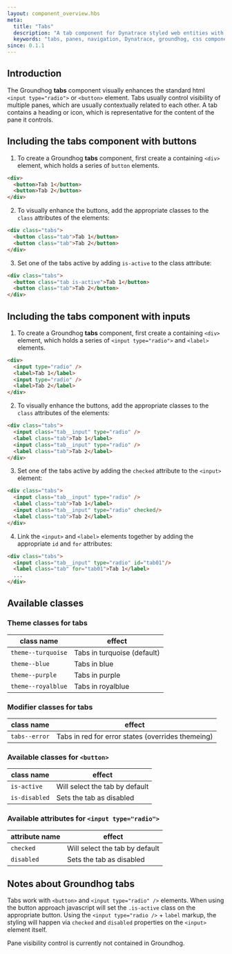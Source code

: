 ```yaml
---
layout: component_overview.hbs
meta:
  title: "Tabs"
  description: "A tab component for Dynatrace styled web entities with css and markup examples."
  keywords: "tabs, panes, navigation, Dynatrace, groundhog, css component"
since: 0.1.1
---
```



## Introduction

The Groundhog **tabs** component visually enhances the standard html `<input type="radio">` or `<button>` element. Tabs usually control visibility of multiple panes, which are usually contextually related to each other. A tab contains a heading or icon, which is representative for the content of the pane it controls.

## Including the tabs component with buttons
1. To create a Groundhog **tabs** component, first create a containing `<div>` element, which holds a series of `button` elements.
```html
<div>
  <button>Tab 1</button>
  <button>Tab 2</button>
</div>
```
2. To visually enhance the buttons, add the appropriate classes to the `class` attributes of the elements:
```html
<div class="tabs">
  <button class="tab">Tab 1</button>
  <button class="tab">Tab 2</button>
</div>
```
3. Set one of the tabs active by adding `is-active` to the class attribute:
```html
<div class="tabs">
  <button class="tab is-active">Tab 1</button>
  <button class="tab">Tab 2</button>
</div>
```

## Including the tabs component with inputs
1. To create a Groundhog **tabs** component, first create a containing `<div>` element, which holds a series of `<input type="radio">` and `<label>` elements.
```html
<div>
  <input type="radio" />
  <label>Tab 1</label>
  <input type="radio" />
  <label>Tab 2</label>
</div>
```
2. To visually enhance the buttons, add the appropriate classes to the `class` attributes of the elements:
```html
<div class="tabs">
  <input class="tab__input" type="radio" />
  <label class="tab">Tab 1</label>
  <input class="tab__input" type="radio" />
  <label class="tab">Tab 2</label>
</div>
```
3. Set one of the tabs active by adding the `checked` attribute to the `<input>` element:
```html
<div class="tabs">
  <input class="tab__input" type="radio" />
  <label class="tab">Tab 1</label>
  <input class="tab__input" type="radio" checked/>
  <label class="tab">Tab 2</label>
</div>
```
4. Link the `<input>` and `<label>` elements together by adding the appropriate `id` and `for` attributes:
```html
<div class="tabs">
  <input class="tab__input" type="radio" id="tab01"/>
  <label class="tab" for="tab01">Tab 1</label>
  ...
</div>
```


## Available classes

### Theme classes for tabs

| class name | effect  |
|------------|--------|
| `theme--turquoise` | Tabs in turquoise (default) |
| `theme--blue` | Tabs in blue |
| `theme--purple` | Tabs in purple |
| `theme--royalblue` | Tabs in royalblue |


### Modifier classes for tabs

| class name | effect  |
|------------|--------|
| `tabs--error` | Tabs in red for error states (overrides themeing) |


### Available classes for `<button>`
| class name | effect  |
|------------|--------|
| `is-active` | Will select the tab by default |
| `is-disabled` | Sets the tab as disabled |

### Available attributes for `<input type="radio">`
| attribute name | effect  |
|------------|--------|
| `checked` | Will select the tab by default |
| `disabled` | Sets the tab as disabled |

## Notes about Groundhog tabs

Tabs work with `<button>` and `<input type="radio" />` elements. When using the button approach javascript will set the `.is-active` class on the appropriate button. Using the `<input type="radio />` + `label` markup, the styling will happen via `checked` and `disabled` properties on the `<input>` element itself.

Pane visibility control is currently not contained in Groundhog.

